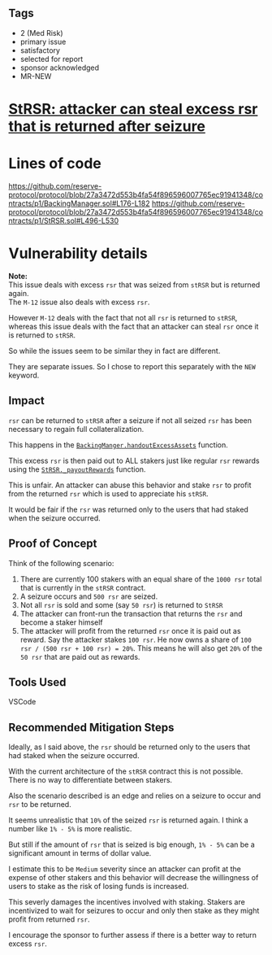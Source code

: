 ## Tags

- 2 (Med Risk)
- primary issue
- satisfactory
- selected for report
- sponsor acknowledged
- MR-NEW

# [StRSR: attacker can steal excess rsr that is returned after seizure](https://github.com/code-423n4/2023-02-reserve-mitigation-contest-findings/issues/17) 

# Lines of code

https://github.com/reserve-protocol/protocol/blob/27a3472d553b4fa54f896596007765ec91941348/contracts/p1/BackingManager.sol#L176-L182
https://github.com/reserve-protocol/protocol/blob/27a3472d553b4fa54f896596007765ec91941348/contracts/p1/StRSR.sol#L496-L530


# Vulnerability details

**Note:**  
This issue deals with excess `rsr` that was seized from `stRSR` but is returned again.  
The `M-12` issue also deals with excess `rsr`.  

However `M-12` deals with the fact that not all `rsr` is returned to `stRSR`, whereas this issue deals with the fact that an attacker can steal `rsr` once it is returned to `stRSR`.  

So while the issues seem to be similar they in fact are different.  

They are separate issues. So I chose to report this separately with the `NEW` keyword.  

## Impact
`rsr` can be returned to `stRSR` after a seizure if not all seized `rsr` has been necessary to regain full collateralization.  

This happens in the [`BackingManger.handoutExcessAssets`](https://github.com/reserve-protocol/protocol/blob/27a3472d553b4fa54f896596007765ec91941348/contracts/p1/BackingManager.sol#L176-L182) function.  

This excess `rsr` is then paid out to ALL stakers just like regular `rsr` rewards using the [`StRSR._payoutRewards`](https://github.com/reserve-protocol/protocol/blob/27a3472d553b4fa54f896596007765ec91941348/contracts/p1/StRSR.sol#L496-L530) function.  

This is unfair. An attacker can abuse this behavior and stake `rsr` to profit from the returned `rsr` which is used to appreciate his `stRSR`.  

It would be fair if the `rsr` was returned only to the users that had staked when the seizure occurred.  

## Proof of Concept
Think of the following scenario:  

1. There are currently 100 stakers with an equal share of the `1000 rsr` total that is currently in the `stRSR` contract.  
2. A seizure occurs and `500 rsr` are seized.
3. Not all `rsr` is sold and some (say `50 rsr`) is returned to `StRSR`
4. The attacker can front-run the transaction that returns the `rsr` and become a staker himself
5. The attacker will profit from the returned `rsr` once it is paid out as reward. Say the attacker stakes `100 rsr`. He now owns a share of `100 rsr / (500 rsr + 100 rsr) = 20%`. This means he will also get `20%` of the `50 rsr` that are paid out as rewards.  

## Tools Used
VSCode

## Recommended Mitigation Steps
Ideally, as I said above, the `rsr` should be returned only to the users that had staked when the seizure occurred.  

With the current architecture of the `stRSR` contract this is not possible. There is no way to differentiate between stakers.  

Also the scenario described is an edge and relies on a seizure to occur and `rsr` to be returned.  

It seems unrealistic that `10%` of the seized `rsr` is returned again. I think a number like `1% - 5%` is more realistic.  

But still if the amount of `rsr` that is seized is big enough, `1% - 5%` can be a significant amount in terms of dollar value.  

I estimate this to be `Medium` severity since an attacker can profit at the expense of other stakers and this behavior will decrease the willingness of users to stake as the risk of losing funds is increased.  

This severly damages the incentives involved with staking. Stakers are incentivized to wait for seizures to occur and only then stake as they might profit from returned `rsr`.  

I encourage the sponsor to further assess if there is a better way to return excess `rsr`.  